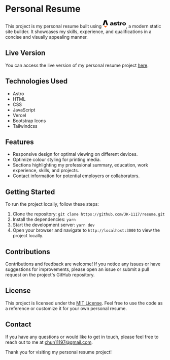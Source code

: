 # Personal Resume

This project is my personal resume built using <a href="https://astro.build/"><img src="./public/astro.svg" height="24" alt="Astro" /></a>, a modern static site builder. It showcases my skills, experience, and qualifications in a concise and visually appealing manner.

## Live Version

You can access the live version of my personal resume project [here](https://resume.alchemistic.cloud/).

## Technologies Used

- Astro
- HTML
- CSS
- JavaScript
- Vercel
- Bootstrap Icons
- Tailwindcss

## Features

- Responsive design for optimal viewing on different devices.
- Optimize colour styling for printing media.
- Sections highlighting my professional summary, education, work experience, skills, and projects.
- Contact information for potential employers or collaborators.

## Getting Started

To run the project locally, follow these steps:

1. Clone the repository: `git clone https://github.com/JK-1117/resume.git`
2. Install the dependencies: `yarn`
3. Start the development server: `yarn dev`
4. Open your browser and navigate to `http://localhost:3000` to view the project locally.

## Contributions

Contributions and feedback are welcome! If you notice any issues or have suggestions for improvements, please open an issue or submit a pull request on the project's GitHub repository.

## License

This project is licensed under the [MIT License](./LICENSE.txt). Feel free to use the code as a reference or customize it for your own personal resume.

## Contact

If you have any questions or would like to get in touch, please feel free to reach out to me at [chun11197@gmail.com](mailto:chun11197@gmail.com).

Thank you for visiting my personal resume project!
